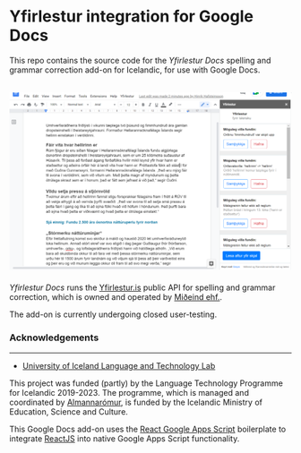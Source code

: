 # Yfirlestur integration for Google Docs

This repo contains the source code for the *Yfirlestur Docs* spelling and grammar correction add-on for Icelandic, for use with Google Docs.

<img src="media/docs-plugin-demo.PNG" 
  alt="Google Docs add-on UI" style="margin-top: 18px; margin-bottom: 6px">

*Yfirlestur Docs* runs the [Yfirlestur.is](https://yfirlestur.is/) public API for spelling and grammar correction, which is owned and operated by [Miðeind ehf.](https://mideind.is/). 

The add-on is currently undergoing closed user-testing.

### Acknowledgements
---
- [University of Iceland Language and Technology Lab](http://linguist.is/language-and-technology-lab/)

This project was funded (partly) by the Language Technology Programme for Icelandic 2019-2023. The programme, which is managed and coordinated by [Almannarómur](https://almannaromur.is/), is funded by the Icelandic Ministry of Education, Science and Culture.

This Google Docs add-on uses the [React Google Apps Script](https://github.com/enuchi/React-Google-Apps-Script) boilerplate to integrate [ReactJS](https://reactjs.org/) into native Google Apps Script functionality.
